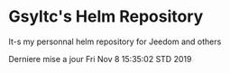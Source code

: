 # Gsyltc's Helm Repository

It-s my personnal helm repository for Jeedom and others

Derniere mise a jour Fri Nov  8 15:35:02 STD 2019
